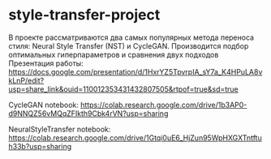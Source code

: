 # style-transfer-project
В проекте рассматриваются два самых популярных метода переноса стиля: Neural Style Transfer (NST) и CycleGAN. Производится подбор оптимальных гиперпараметров и сравнения двух подходов
Презентация работы: https://docs.google.com/presentation/d/1HxrYZ5TpvrpIA_sY7a_K4HPuLA8vkLnP/edit?usp=share_link&ouid=110012353431432807505&rtpof=true&sd=true

CycleGAN notebook: https://colab.research.google.com/drive/1b3AP0-d9NNQZ56vMQqZFIkth9Cbk4rVN?usp=sharing

NeuralStyleTransfer notebook: https://colab.research.google.com/drive/1Gtqi0uE6_HjZun95WpHXGXTntftuh33b?usp=sharing

